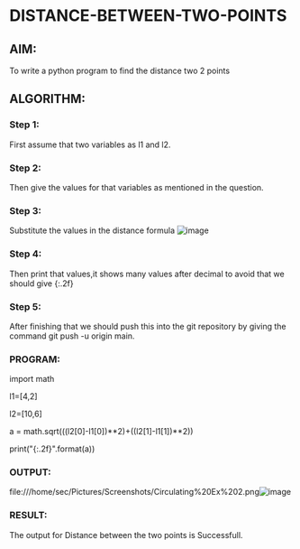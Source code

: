 # DISTANCE-BETWEEN-TWO-POINTS

## AIM:
To write a python program to find the distance two 2 points
## ALGORITHM:
### Step 1: 
First assume that two variables as l1 and l2.
### Step 2: 
Then give the values for that variables as mentioned in the question.
### Step 3: 
Substitute the values in the distance formula  ![image](https://user-images.githubusercontent.com/118622554/208253297-afafe443-4ca9-4327-919f-eaee238ddacc.png)

### Step 4: 
Then print that values,it shows many values after decimal to avoid that we should give {:.2f}
### Step 5: 
After finishing that we should push this into the git repository by giving the command git push -u origin main.
### PROGRAM:
import math

 l1=[4,2]

 l2=[10,6]

 a = math.sqrt(((l2[0]-l1[0])**2)+((l2[1]-l1[1])**2))

 print("{:.2f}".format(a))


### OUTPUT:
file:///home/sec/Pictures/Screenshots/Circulating%20Ex%202.png![image](https://user-images.githubusercontent.com/118622554/208253137-bd685ed1-7bfc-478a-8660-12075b663fd8.png)

### RESULT:
The output for Distance between the two points is Successfull.
